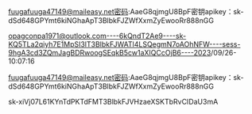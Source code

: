 fuugafuuga47149@maileasy.net密码:AaeG8qjmgU8BpF密钥apikey：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

opagconpa1971@outlook.com----6kQndT2Ae9----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----sess-9hgA3cd3ZQmJagBDRwoogSEqkB5cw1aXIQCcOjB6----2023/09/26-10:07:16

fuugafuuga47149@maileasy.net密码:AaeG8qjmgU8BpF密钥apikey：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

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